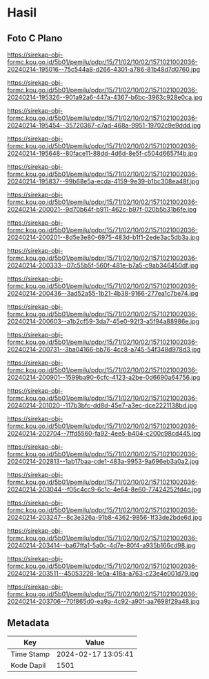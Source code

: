 # Hasil

## Foto C Plano

https://sirekap-obj-formc.kpu.go.id/5b01/pemilu/pdpr/15/71/02/10/02/1571021002036-20240214-195016--75c544a8-d266-4301-a786-81b48d7d0760.jpg

https://sirekap-obj-formc.kpu.go.id/5b01/pemilu/pdpr/15/71/02/10/02/1571021002036-20240214-195326--901a92a6-447a-4367-b6bc-3963c928e0ca.jpg

https://sirekap-obj-formc.kpu.go.id/5b01/pemilu/pdpr/15/71/02/10/02/1571021002036-20240214-195454--35720367-c7ad-468a-9951-19702c9e9ddd.jpg

https://sirekap-obj-formc.kpu.go.id/5b01/pemilu/pdpr/15/71/02/10/02/1571021002036-20240214-195648--80face11-88dd-4d6d-8e5f-c504d6657f4b.jpg

https://sirekap-obj-formc.kpu.go.id/5b01/pemilu/pdpr/15/71/02/10/02/1571021002036-20240214-195837--99b68e5a-ecda-4159-9e39-b1bc308ea48f.jpg

https://sirekap-obj-formc.kpu.go.id/5b01/pemilu/pdpr/15/71/02/10/02/1571021002036-20240214-200021--9d70b64f-b911-462c-b97f-020b5b31b6fe.jpg

https://sirekap-obj-formc.kpu.go.id/5b01/pemilu/pdpr/15/71/02/10/02/1571021002036-20240214-200201--8d5e3e80-6975-483d-b1f1-2ede3ac5db3a.jpg

https://sirekap-obj-formc.kpu.go.id/5b01/pemilu/pdpr/15/71/02/10/02/1571021002036-20240214-200333--07c55b5f-560f-481e-b7a5-c9ab346450df.jpg

https://sirekap-obj-formc.kpu.go.id/5b01/pemilu/pdpr/15/71/02/10/02/1571021002036-20240214-200436--3ad52a55-1b21-4b38-9166-277ea1c7be74.jpg

https://sirekap-obj-formc.kpu.go.id/5b01/pemilu/pdpr/15/71/02/10/02/1571021002036-20240214-200603--a1b2cf59-3da7-45e0-92f3-a5f94a88986e.jpg

https://sirekap-obj-formc.kpu.go.id/5b01/pemilu/pdpr/15/71/02/10/02/1571021002036-20240214-200731--3ba04166-bb76-4cc8-a745-54f348d978d3.jpg

https://sirekap-obj-formc.kpu.go.id/5b01/pemilu/pdpr/15/71/02/10/02/1571021002036-20240214-200901--1599ba90-6cfc-4123-a2be-0d6690a64756.jpg

https://sirekap-obj-formc.kpu.go.id/5b01/pemilu/pdpr/15/71/02/10/02/1571021002036-20240214-201020--117b3bfc-dd8d-45e7-a3ec-dce2221138bd.jpg

https://sirekap-obj-formc.kpu.go.id/5b01/pemilu/pdpr/15/71/02/10/02/1571021002036-20240214-202704--7ffd5560-fa92-4ee5-b404-c200c98cd445.jpg

https://sirekap-obj-formc.kpu.go.id/5b01/pemilu/pdpr/15/71/02/10/02/1571021002036-20240214-202813--1ab17baa-cde1-483a-9953-9a696eb3a0a2.jpg

https://sirekap-obj-formc.kpu.go.id/5b01/pemilu/pdpr/15/71/02/10/02/1571021002036-20240214-203044--f05c4cc9-6c1c-4e64-8e60-77424252fd4c.jpg

https://sirekap-obj-formc.kpu.go.id/5b01/pemilu/pdpr/15/71/02/10/02/1571021002036-20240214-203247--8c3e326a-91b8-4362-9856-1f33de2bde6d.jpg

https://sirekap-obj-formc.kpu.go.id/5b01/pemilu/pdpr/15/71/02/10/02/1571021002036-20240214-203414--ba67ffa1-5a0c-4d7e-80f4-a935b166cd98.jpg

https://sirekap-obj-formc.kpu.go.id/5b01/pemilu/pdpr/15/71/02/10/02/1571021002036-20240214-203511--45053228-1e0a-418a-a763-c23e4e001d79.jpg

https://sirekap-obj-formc.kpu.go.id/5b01/pemilu/pdpr/15/71/02/10/02/1571021002036-20240214-203706--70f865d0-ea9a-4c92-a90f-aa7698f29a48.jpg


## Metadata

| Key        | Value               |
| ---------- | ------------------- |
| Time Stamp | 2024-02-17 13:05:41 |
| Kode Dapil | 1501                |



